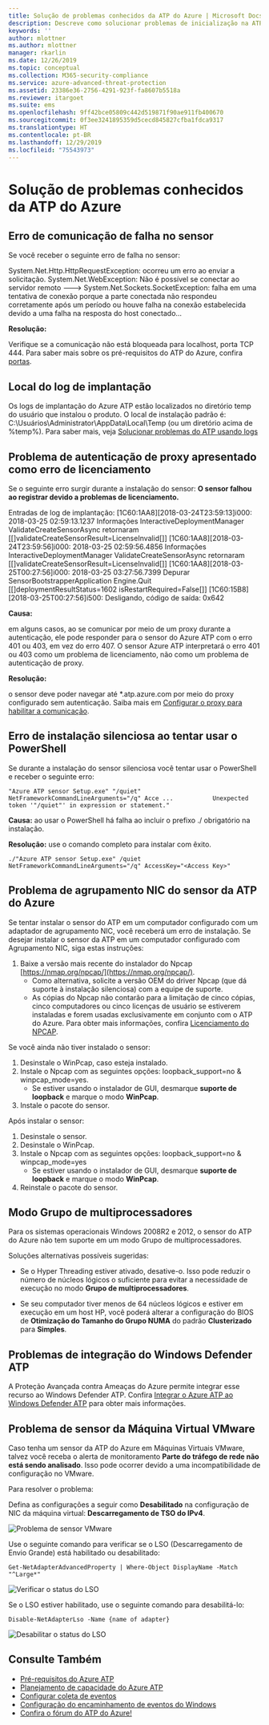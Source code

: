 ```yaml
---
title: Solução de problemas conhecidos da ATP do Azure | Microsoft Docs
description: Descreve como solucionar problemas de inicialização na ATP do Azure.
keywords: ''
author: mlottner
ms.author: mlottner
manager: rkarlin
ms.date: 12/26/2019
ms.topic: conceptual
ms.collection: M365-security-compliance
ms.service: azure-advanced-threat-protection
ms.assetid: 23386e36-2756-4291-923f-fa8607b5518a
ms.reviewer: itargoet
ms.suite: ems
ms.openlocfilehash: 9ff42bce05809c442d519871f90ae911fb400670
ms.sourcegitcommit: 0f3ee3241895359d5cecd845827cfba1fdca9317
ms.translationtype: HT
ms.contentlocale: pt-BR
ms.lasthandoff: 12/29/2019
ms.locfileid: "75543973"
---
```

# <a name="troubleshooting-azure-atp-known-issues"></a>Solução de problemas conhecidos da ATP do Azure 


## <a name="sensor-failure-communication-error"></a>Erro de comunicação de falha no sensor

Se você receber o seguinte erro de falha no sensor: 

System.Net.Http.HttpRequestException: ocorreu um erro ao enviar a solicitação. System.Net.WebException: Não é possível se conectar ao servidor remoto ---> System.Net.Sockets.SocketException: falha em uma tentativa de conexão porque a parte conectada não respondeu corretamente após um período ou houve falha na conexão estabelecida devido a uma falha na resposta do host conectado...

**Resolução:**

Verifique se a comunicação não está bloqueada para localhost, porta TCP 444. Para saber mais sobre os pré-requisitos do ATP do Azure, confira [portas](atp-prerequisites.md#ports).

## <a name="deployment-log-location"></a>Local do log de implantação
 
Os logs de implantação do Azure ATP estão localizados no diretório temp do usuário que instalou o produto. O local de instalação padrão é: C:\Usuários\Administrator\AppData\Local\Temp (ou um diretório acima de %temp%). Para saber mais, veja [Solucionar problemas do ATP usando logs](troubleshooting-atp-using-logs.md)

## <a name="proxy-authentication-problem-presents-as-a-licensing-error"></a>Problema de autenticação de proxy apresentado como erro de licenciamento

Se o seguinte erro surgir durante a instalação do sensor:  **O sensor falhou ao registrar devido a problemas de licenciamento.**

Entradas de log de implantação: [1C60:1AA8][2018-03-24T23:59:13]i000: 2018-03-25 02:59:13.1237 Informações  InteractiveDeploymentManager ValidateCreateSensorAsync retornaram [\[]validateCreateSensorResult=LicenseInvalid[\]] [1C60:1AA8][2018-03-24T23:59:56]i000: 2018-03-25 02:59:56.4856 Informações  InteractiveDeploymentManager ValidateCreateSensorAsync retornaram [\[]validateCreateSensorResult=LicenseInvalid[\]] [1C60:1AA8][2018-03-25T00:27:56]i000: 2018-03-25 03:27:56.7399 Depurar SensorBootstrapperApplication Engine.Quit [\[]deploymentResultStatus=1602 isRestartRequired=False[\]] [1C60:15B8][2018-03-25T00:27:56]i500: Desligando, código de saída: 0x642


**Causa:**

em alguns casos, ao se comunicar por meio de um proxy durante a autenticação, ele pode responder para o sensor do Azure ATP com o erro 401 ou 403, em vez do erro 407. O sensor Azure ATP interpretará o erro 401 ou 403 como um problema de licenciamento, não como um problema de autenticação de proxy. 

**Resolução:**

o sensor deve poder navegar até *.atp.azure.com por meio do proxy configurado sem autenticação. Saiba mais em [Configurar o proxy para habilitar a comunicação](configure-proxy.md).

## <a name="silent-installation-error-when-attempting-to-use-powershell"></a>Erro de instalação silenciosa ao tentar usar o PowerShell  

Se durante a instalação do sensor silenciosa você tentar usar o PowerShell e receber o seguinte erro: 


    "Azure ATP sensor Setup.exe" "/quiet" NetFrameworkCommandLineArguments="/q" Acce ...           Unexpected token '"/quiet"' in expression or statement."

**Causa:** ao usar o PowerShell há falha ao incluir o prefixo ./ obrigatório na instalação. 

**Resolução:** use o comando completo para instalar com êxito. 

    ./"Azure ATP sensor Setup.exe" /quiet NetFrameworkCommandLineArguments="/q" AccessKey="<Access Key>"

## Problema de agrupamento NIC do sensor da ATP do Azure <a name="nic-teaming"></a>

Se tentar instalar o sensor do ATP em um computador configurado com um adaptador de agrupamento NIC, você receberá um erro de instalação. Se desejar instalar o sensor da ATP em um computador configurado com Agrupamento NIC, siga estas instruções:

1.  Baixe a versão mais recente do instalador do Npcap [https://nmap.org/npcap/](https://nmap.org/npcap/).
    - Como alternativa, solicite a versão OEM do driver Npcap (que dá suporte à instalação silenciosa) com a equipe de suporte.
    - As cópias do Npcap não contarão para a limitação de cinco cópias, cinco computadores ou cinco licenças de usuário se estiverem instaladas e forem usadas exclusivamente em conjunto com o ATP do Azure. Para obter mais informações, confira [Licenciamento do NPCAP](https://github.com/nmap/npcap/blob/master/LICENSE). 

Se você ainda não tiver instalado o sensor:

1.  Desinstale o WinPcap, caso esteja instalado.
1.  Instale o Npcap com as seguintes opções: loopback_support=no & winpcap_mode=yes.
    - Se estiver usando o instalador de GUI, desmarque **suporte de loopback** e marque o modo **WinPcap**.
1.  Instale o pacote do sensor.

Após instalar o sensor:

1.  Desinstale o sensor.
1.  Desinstale o WinPcap.
1.  Instale o Npcap com as seguintes opções: loopback_support=no & winpcap_mode=yes
    - Se estiver usando o instalador de GUI, desmarque **suporte de loopback** e marque o modo **WinPcap**.
1.  Reinstale o pacote do sensor.

## <a name="multi-processor-group-mode"></a>Modo Grupo de multiprocessadores 
Para os sistemas operacionais Windows 2008R2 e 2012, o sensor do ATP do Azure não tem suporte em um modo Grupo de multiprocessadores.

Soluções alternativas possíveis sugeridas:
- Se o Hyper Threading estiver ativado, desative-o. Isso pode reduzir o número de núcleos lógicos o suficiente para evitar a necessidade de execução no modo **Grupo de multiprocessadores**. 

- Se seu computador tiver menos de 64 núcleos lógicos e estiver em execução em um host HP, você poderá alterar a configuração do BIOS de **Otimização do Tamanho do Grupo NUMA** do padrão **Clusterizado** para **Simples**. 

## <a name="windows-defender-atp-integration-issue"></a>Problemas de integração do Windows Defender ATP

A Proteção Avançada contra Ameaças do Azure permite integrar esse recurso ao Windows Defender ATP. Confira [Integrar o Azure ATP ao Windows Defender ATP](integrate-wd-atp.md) para obter mais informações. 

## <a name="vmware-virtual-machine-sensor-issue"></a>Problema de sensor da Máquina Virtual VMware

Caso tenha um sensor da ATP do Azure em Máquinas Virtuais VMware, talvez você receba o alerta de monitoramento **Parte do tráfego de rede não está sendo analisado**. Isso pode ocorrer devido a uma incompatibilidade de configuração no VMware.

Para resolver o problema:

Defina as configurações a seguir como **Desabilitado** na configuração de NIC da máquina virtual: **Descarregamento de TSO do IPv4**.

 ![Problema de sensor VMware](./media/vm-sensor-issue.png)

Use o seguinte comando para verificar se o LSO (Descarregamento de Envio Grande) está habilitado ou desabilitado:

`Get-NetAdapterAdvancedProperty | Where-Object DisplayName -Match "^Large*"`

![Verificar o status do LSO](./media/missing-network-traffic-health-alert.png)

Se o LSO estiver habilitado, use o seguinte comando para desabilitá-lo:

`Disable-NetAdapterLso -Name {name of adapter}` 

![Desabilitar o status do LSO](./media/disable-lso-vmware.png)


## <a name="see-also"></a>Consulte Também
- [Pré-requisitos do Azure ATP](atp-prerequisites.md)
- [Planejamento de capacidade do Azure ATP](atp-capacity-planning.md)
- [Configurar coleta de eventos](configure-event-collection.md)
- [Configuração do encaminhamento de eventos do Windows](configure-event-forwarding.md)
- [Confira o fórum do ATP do Azure!](https://aka.ms/azureatpcommunity)
